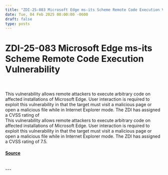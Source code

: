 ```yaml
---
title: "ZDI-25-083 Microsoft Edge ms-its Scheme Remote Code Execution Vulnerability"
date: Tue, 04 Feb 2025 00:00:00 -0600
draft: false
type: posts
---
```

# ZDI-25-083 Microsoft Edge ms-its Scheme Remote Code Execution Vulnerability

<br/>

<br/>
This vulnerability allows remote attackers to execute arbitrary code on affected installations of Microsoft Edge. User interaction is required to exploit this vulnerability in that the target must visit a malicious page or open a malicious file while in Internet Explorer mode. The ZDI has assigned a CVSS rating of
<br/>
This vulnerability allows remote attackers to execute arbitrary code on affected installations of Microsoft Edge. User interaction is required to exploit this vulnerability in that the target must visit a malicious page or open a malicious file while in Internet Explorer mode. The ZDI has assigned a CVSS rating of 7.5.

#### [Source](http://www.zerodayinitiative.com/advisories/ZDI-25-083/)

<br/>
---
